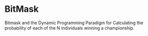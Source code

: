 # BitMask
Bitmask and the Dynamic Programming Paradigm for Calculating the probability of each of the N individuals winning a championship.
